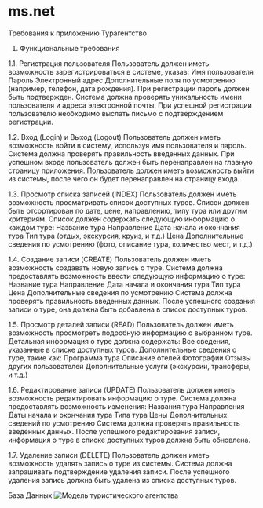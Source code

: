 # ms.net
Требования к приложению Турагентство
1. Функциональные требования
   
1.1. Регистрация пользователя
Пользователь должен иметь возможность зарегистрироваться в системе, указав:
Имя пользователя
Пароль
Электронный адрес
Дополнительные поля по усмотрению (например, телефон, дата рождения).
При регистрации пароль должен быть подтвержден.
Система должна проверять уникальность имени пользователя и адреса электронной почты.
При успешной регистрации пользователю необходимо выслать письмо с подтверждением регистрации.

1.2. Вход (Login) и Выход (Logout)
Пользователь должен иметь возможность войти в систему, используя имя пользователя и пароль.
Система должна проверять правильность введенных данных.
При успешном входе пользователь должен быть перенаправлен на главную страницу приложения.
Пользователь должен иметь возможность выйти из системы, после чего он будет перенаправлен на страницу входа.

1.3. Просмотр списка записей (INDEX)
Пользователь должен иметь возможность просматривать список доступных туров.
Список должен быть отсортирован по дате, цене, направлению, типу тура или другим критериям.
Список должен содержать следующую информацию о каждом туре:
Название тура
Направление
Дата начала и окончания тура
Тип тура (отдых, экскурсия, круиз, и т.д.)
Цена
Дополнительные сведения по усмотрению (фото, описание тура, количество мест, и т.д.)

1.4. Создание записи (CREATE)
Пользователь должен иметь возможность создавать новую запись о туре.
Система должна предоставлять возможность ввести следующую информацию о туре:
Название тура
Направление
Дата начала и окончания тура
Тип тура
Цена
Дополнительные сведения по усмотрению
Система должна проверять правильность введенных данных.
После успешного создания записи о туре, она должна быть добавлена в список доступных туров.

1.5. Просмотр деталей записи (READ)
Пользователь должен иметь возможность просмотреть подробную информацию о выбранном туре.
Детальная информация о туре должна содержать:
Все сведения, указанные в списке доступных туров.
Дополнительные сведения о туре, такие как:
Программа тура
Описание отелей
Фотографии
Отзывы других пользователей
Дополнительные услуги (экскурсии, трансферы, и т.д.)

1.6. Редактирование записи (UPDATE)
Пользователь должен иметь возможность редактировать информацию о туре.
Система должна предоставлять возможность изменения:
Названия тура
Направления
Даты начала и окончания тура
Типа тура
Цены
Дополнительных сведений по усмотрению
Система должна проверять правильность введенных данных.
После успешного редактирования записи, информация о туре в списке доступных туров должна быть обновлена.

1.7. Удаление записи (DELETE)
Пользователь должен иметь возможность удалять запись о туре из системы.
Система должна запрашивать подтверждение удаления записи.
После успешного удаления запись должна быть удалена из списка доступных туров.

База Данных
![Модель туристического агентства]([file:///C:/Users/User/Desktop/МОиАИС,ПММ/3КУРС/5СЕМ/MS.NET/1lab/turag.jpg](https://github.com/nastushkazv/ms.net/blob/main/turag.pdf))
